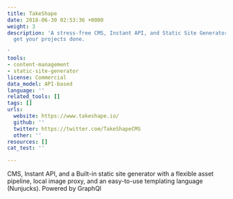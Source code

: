 ```yaml
---
title: TakeShape
date: 2018-06-30 02:53:36 +0000
weight: 3
description: 'A stress-free CMS, Instant API, and Static Site Generator to help you
  get your projects done.

'
tools:
- content-management
- static-site-generator
license: Commercial
data_model: API-based
language: ''
related_tools: []
tags: []
urls:
  website: https://www.takeshape.io/
  github: ''
  twitter: https://twitter.com/TakeShapeCMS
  other: ''
resources: []
cat_test: ''

---
```

CMS, Instant API, and a Built-in static site generator with a flexible asset pipeline, local image proxy, and an easy-to-use templating language (Nunjucks). Powered by GraphQl